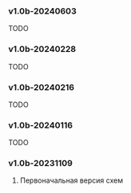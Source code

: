 ### v1.0b-20240603
TODO

### v1.0b-20240228
TODO

### v1.0b-20240216
TODO

### v1.0b-20240116
TODO

### v1.0b-20231109
1. Первоначальная версия схем